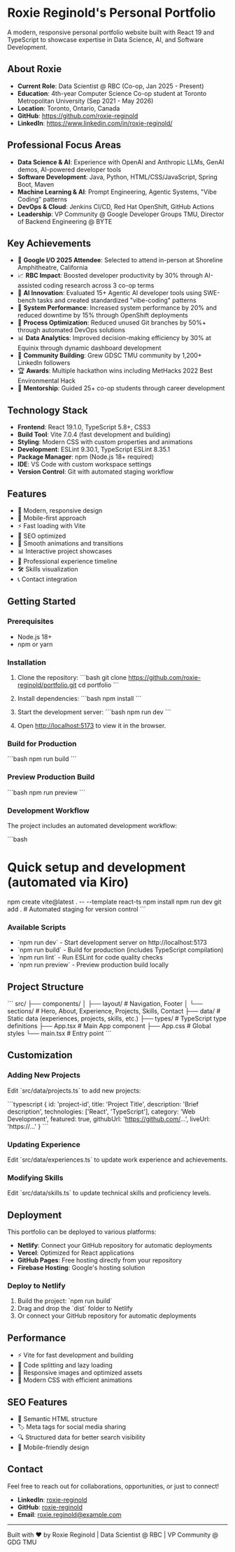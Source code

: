# Roxie Reginold's Personal Portfolio

A modern, responsive personal portfolio website built with React 19 and TypeScript to showcase expertise in Data Science, AI, and Software Development.

## About Roxie

- **Current Role**: Data Scientist @ RBC (Co-op, Jan 2025 - Present)
- **Education**: 4th-year Computer Science Co-op student at Toronto Metropolitan University (Sep 2021 - May 2026)
- **Location**: Toronto, Ontario, Canada
- **GitHub**: https://github.com/roxie-reginold
- **LinkedIn**: https://www.linkedin.com/in/roxie-reginold/

## Professional Focus Areas

- **Data Science & AI**: Experience with OpenAI and Anthropic LLMs, GenAI demos, AI-powered developer tools
- **Software Development**: Java, Python, HTML/CSS/JavaScript, Spring Boot, Maven
- **Machine Learning & AI**: Prompt Engineering, Agentic Systems, "Vibe Coding" patterns
- **DevOps & Cloud**: Jenkins CI/CD, Red Hat OpenShift, GitHub Actions
- **Leadership**: VP Community @ Google Developer Groups TMU, Director of Backend Engineering @ BYTE

## Key Achievements

- 🎯 **Google I/O 2025 Attendee**: Selected to attend in-person at Shoreline Amphitheatre, California
- 📈 **RBC Impact**: Boosted developer productivity by 30% through AI-assisted coding research across 3 co-op terms
- 🤖 **AI Innovation**: Evaluated 15+ Agentic AI developer tools using SWE-bench tasks and created standardized "vibe-coding" patterns
- 🚀 **System Performance**: Increased system performance by 20% and reduced downtime by 15% through OpenShift deployments
- 🔧 **Process Optimization**: Reduced unused Git branches by 50%+ through automated DevOps solutions
- 📊 **Data Analytics**: Improved decision-making efficiency by 30% at Equinix through dynamic dashboard development
- 🌟 **Community Building**: Grew GDSC TMU community by 1,200+ LinkedIn followers
- 🏆 **Awards**: Multiple hackathon wins including MetHacks 2022 Best Environmental Hack
- 👥 **Mentorship**: Guided 25+ co-op students through career development

## Technology Stack

- **Frontend**: React 19.1.0, TypeScript 5.8+, CSS3
- **Build Tool**: Vite 7.0.4 (fast development and building)
- **Styling**: Modern CSS with custom properties and animations
- **Development**: ESLint 9.30.1, TypeScript ESLint 8.35.1
- **Package Manager**: npm (Node.js 18+ required)
- **IDE**: VS Code with custom workspace settings
- **Version Control**: Git with automated staging workflow

## Features

- 🎨 Modern, responsive design
- 📱 Mobile-first approach
- ⚡ Fast loading with Vite
- 🎯 SEO optimized
- 🌙 Smooth animations and transitions
- 📊 Interactive project showcases
- 💼 Professional experience timeline
- 🛠️ Skills visualization
- 📞 Contact integration

## Getting Started

### Prerequisites

- Node.js 18+ 
- npm or yarn

### Installation

1. Clone the repository:
\`\`\`bash
git clone https://github.com/roxie-reginold/portfolio.git
cd portfolio
\`\`\`

2. Install dependencies:
\`\`\`bash
npm install
\`\`\`

3. Start the development server:
\`\`\`bash
npm run dev
\`\`\`

4. Open [http://localhost:5173](http://localhost:5173) to view it in the browser.

### Build for Production

\`\`\`bash
npm run build
\`\`\`

### Preview Production Build

\`\`\`bash
npm run preview
\`\`\`

### Development Workflow

The project includes an automated development workflow:

\`\`\`bash
# Quick setup and development (automated via Kiro)
npm create vite@latest . -- --template react-ts
npm install
npm run dev
git add .  # Automated staging for version control
\`\`\`

### Available Scripts

- \`npm run dev\` - Start development server on http://localhost:5173
- \`npm run build\` - Build for production (includes TypeScript compilation)
- \`npm run lint\` - Run ESLint for code quality checks
- \`npm run preview\` - Preview production build locally

## Project Structure

\`\`\`
src/
├── components/
│   ├── layout/          # Navigation, Footer
│   └── sections/        # Hero, About, Experience, Projects, Skills, Contact
├── data/               # Static data (experiences, projects, skills, etc.)
├── types/              # TypeScript type definitions
├── App.tsx             # Main App component
├── App.css             # Global styles
└── main.tsx            # Entry point
\`\`\`

## Customization

### Adding New Projects

Edit \`src/data/projects.ts\` to add new projects:

\`\`\`typescript
{
  id: 'project-id',
  title: 'Project Title',
  description: 'Brief description',
  technologies: ['React', 'TypeScript'],
  category: 'Web Development',
  featured: true,
  githubUrl: 'https://github.com/...',
  liveUrl: 'https://...'
}
\`\`\`

### Updating Experience

Edit \`src/data/experiences.ts\` to update work experience and achievements.

### Modifying Skills

Edit \`src/data/skills.ts\` to update technical skills and proficiency levels.

## Deployment

This portfolio can be deployed to various platforms:

- **Netlify**: Connect your GitHub repository for automatic deployments
- **Vercel**: Optimized for React applications
- **GitHub Pages**: Free hosting directly from your repository
- **Firebase Hosting**: Google's hosting solution

### Deploy to Netlify

1. Build the project: \`npm run build\`
2. Drag and drop the \`dist\` folder to Netlify
3. Or connect your GitHub repository for automatic deployments

## Performance

- ⚡ Vite for fast development and building
- 🎯 Code splitting and lazy loading
- 📱 Responsive images and optimized assets
- 🚀 Modern CSS with efficient animations

## SEO Features

- 📄 Semantic HTML structure
- 🏷️ Meta tags for social media sharing
- 🔍 Structured data for better search visibility
- 📱 Mobile-friendly design

## Contact

Feel free to reach out for collaborations, opportunities, or just to connect!

- **LinkedIn**: [roxie-reginold](https://www.linkedin.com/in/roxie-reginold/)
- **GitHub**: [roxie-reginold](https://github.com/roxie-reginold)
- **Email**: roxie.reginold@example.com

---

Built with ❤️ by Roxie Reginold | Data Scientist @ RBC | VP Community @ GDG TMU